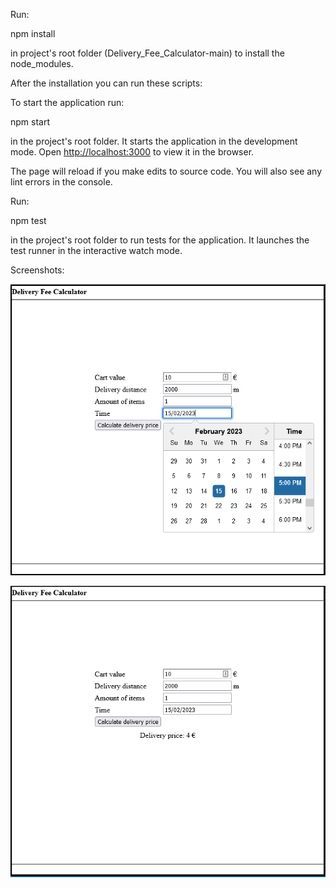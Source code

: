 Run:

npm install

in project's root folder (Delivery_Fee_Calculator-main)
to install the node_modules.

After the installation you can run these scripts:

To start the application run:

npm start

in the project's root folder. It starts the application 
in the development mode.
Open [http://localhost:3000](http://localhost:3000) 
to view it in the browser.

The page will reload if you make edits to source code. 
You will also see any lint errors in the console.

Run:

npm test

in the project's root folder to run tests for the 
application. It launches the test runner in the 
interactive watch mode.

Screenshots:

![](./deliveryFeeCalculatorScreenshot.png)

![](./deliveryFeeCalculatorScreenshot2.png)






